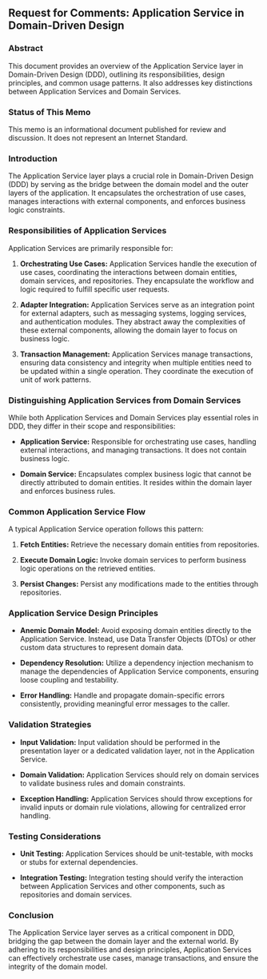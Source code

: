 ## Request for Comments: Application Service in Domain-Driven Design

### Abstract

This document provides an overview of the Application Service layer in Domain-Driven Design (DDD), outlining its responsibilities, design principles, and common usage patterns. It also addresses key distinctions between Application Services and Domain Services.

### Status of This Memo

This memo is an informational document published for review and discussion. It does not represent an Internet Standard.

### Introduction

The Application Service layer plays a crucial role in Domain-Driven Design (DDD) by serving as the bridge between the domain model and the outer layers of the application. It encapsulates the orchestration of use cases, manages interactions with external components, and enforces business logic constraints.

### Responsibilities of Application Services

Application Services are primarily responsible for:

1. **Orchestrating Use Cases:** Application Services handle the execution of use cases, coordinating the interactions between domain entities, domain services, and repositories. They encapsulate the workflow and logic required to fulfill specific user requests.

2. **Adapter Integration:** Application Services serve as an integration point for external adapters, such as messaging systems, logging services, and authentication modules. They abstract away the complexities of these external components, allowing the domain layer to focus on business logic.

3. **Transaction Management:** Application Services manage transactions, ensuring data consistency and integrity when multiple entities need to be updated within a single operation. They coordinate the execution of unit of work patterns.

### Distinguishing Application Services from Domain Services

While both Application Services and Domain Services play essential roles in DDD, they differ in their scope and responsibilities:

- **Application Service:** Responsible for orchestrating use cases, handling external interactions, and managing transactions. It does not contain business logic.

- **Domain Service:** Encapsulates complex business logic that cannot be directly attributed to domain entities. It resides within the domain layer and enforces business rules.

### Common Application Service Flow

A typical Application Service operation follows this pattern:

1. **Fetch Entities:** Retrieve the necessary domain entities from repositories.

2. **Execute Domain Logic:** Invoke domain services to perform business logic operations on the retrieved entities.

3. **Persist Changes:** Persist any modifications made to the entities through repositories.

### Application Service Design Principles

- **Anemic Domain Model:** Avoid exposing domain entities directly to the Application Service. Instead, use Data Transfer Objects (DTOs) or other custom data structures to represent domain data.

- **Dependency Resolution:** Utilize a dependency injection mechanism to manage the dependencies of Application Service components, ensuring loose coupling and testability.

- **Error Handling:** Handle and propagate domain-specific errors consistently, providing meaningful error messages to the caller.

### Validation Strategies

- **Input Validation:** Input validation should be performed in the presentation layer or a dedicated validation layer, not in the Application Service.

- **Domain Validation:** Application Services should rely on domain services to validate business rules and domain constraints.

- **Exception Handling:** Application Services should throw exceptions for invalid inputs or domain rule violations, allowing for centralized error handling.

### Testing Considerations

- **Unit Testing:** Application Services should be unit-testable, with mocks or stubs for external dependencies.

- **Integration Testing:** Integration testing should verify the interaction between Application Services and other components, such as repositories and domain services.

### Conclusion

The Application Service layer serves as a critical component in DDD, bridging the gap between the domain layer and the external world. By adhering to its responsibilities and design principles, Application Services can effectively orchestrate use cases, manage transactions, and ensure the integrity of the domain model.
